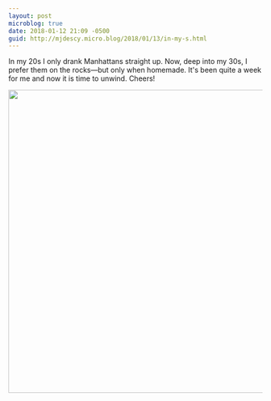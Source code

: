 ```yaml
---
layout: post
microblog: true
date: 2018-01-12 21:09 -0500
guid: http://mjdescy.micro.blog/2018/01/13/in-my-s.html
---
```

In my 20s I only drank Manhattans straight up. Now, deep into my 30s, I prefer them on the rocks—but only when homemade. It's been quite a week for me and now it is time to unwind. Cheers!

<img src="http://mjdescy.micro.blog/uploads/2018/7b76a40bbf.jpg" width="600" height="600" />

